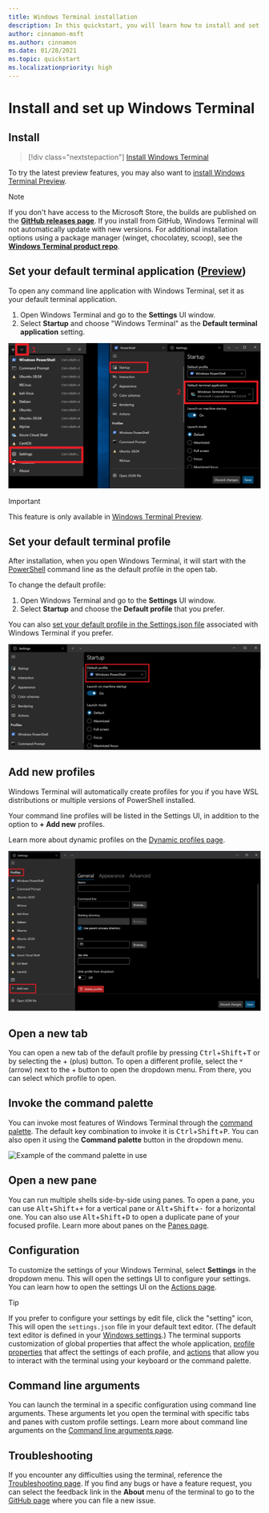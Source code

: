 ```yaml
---
title: Windows Terminal installation
description: In this quickstart, you will learn how to install and set up Windows Terminal.
author: cinnamon-msft
ms.author: cinnamon
ms.date: 01/28/2021
ms.topic: quickstart
ms.localizationpriority: high
---
```


# Install and set up Windows Terminal

## Install

> [!div class="nextstepaction"]
> [Install Windows Terminal](https://aka.ms/terminal)

To try the latest preview features, you may also want to [install Windows Terminal Preview](https://www.microsoft.com/p/windows-terminal-preview/9n8g5rfz9xk3#activetab=pivot:overviewtab).

> [!NOTE]
> If you don't have access to the Microsoft Store, the builds are published on the **[GitHub releases page](https://github.com/microsoft/terminal/releases)**. If you install from GitHub, Windows Terminal will not automatically update with new versions. For additional installation options using a package manager (winget, chocolatey, scoop), see the **[Windows Terminal product repo](https://github.com/microsoft/terminal#other-install-methods)**.

## Set your default terminal application ([Preview](https://aka.ms/terminal-preview))

To open any command line application with Windows Terminal, set it as your default terminal application.

1. Open Windows Terminal and go to the **Settings** UI window.
2. Select **Startup** and choose "Windows Terminal" as the **Default terminal application** setting.

![Screenshot of Windows Terminal Startup default in Settings UI](./images/settings-default-shell.png)

> [!IMPORTANT]
> This feature is only available in [Windows Terminal Preview](https://aka.ms/terminal-preview).

## Set your default terminal profile

After installation, when you open Windows Terminal, it will start with the [PowerShell](/powershell) command line as the default profile in the open tab.

To change the default profile:

1. Open Windows Terminal and go to the **Settings** UI window.
2. Select **Startup** and choose the **Default profile** that you prefer.

You can also [set your default profile in the Settings.json file](./customize-settings/startup.md#default-profile) associated with Windows Terminal if you prefer.

![Screenshot of Windows Terminal Settings default profile](./images/settings-default-profile.png)

## Add new profiles

Windows Terminal will automatically create profiles for you if you have WSL distributions or multiple versions of PowerShell installed.

Your command line profiles will be listed in the Settings UI, in addition to the option to **+ Add new** profiles.

Learn more about dynamic profiles on the [Dynamic profiles page](./dynamic-profiles.md).

![Screenshot of Windows Terminal Settings list of profiles](./images/settings-dynamic-profiles.png)

## Open a new tab

You can open a new tab of the default profile by pressing <kbd>Ctrl</kbd>+<kbd>Shift</kbd>+<kbd>T</kbd> or by selecting the + (plus) button. To open a different profile, select the ˅ (arrow) next to the + button to open the dropdown menu. From there, you can select which profile to open.

## Invoke the command palette

You can invoke most features of Windows Terminal through the [command palette](./command-palette.md). The default key combination to invoke it is <kbd>Ctrl</kbd>+<kbd>Shift</kbd>+<kbd>P</kbd>. You can also open it using the **Command palette** button in the dropdown menu.

![Example of the command palette in use](./images/command-palette-iterable-commands.gif)

## Open a new pane

You can run multiple shells side-by-side using panes. To open a pane, you can use <kbd>Alt</kbd>+<kbd>Shift</kbd>+<kbd>+</kbd> for a vertical pane or <kbd>Alt</kbd>+<kbd>Shift</kbd>+<kbd>-</kbd> for a horizontal one. You can also use <kbd>Alt</kbd>+<kbd>Shift</kbd>+<kbd>D</kbd> to open a duplicate pane of your focused profile. Learn more about panes on the [Panes page](./panes.md).

## Configuration

To customize the settings of your Windows Terminal, select **Settings** in the dropdown menu. This will open the settings UI to configure your settings. You can learn how to open the settings UI on the [Actions page](./customize-settings/actions.md#application-level-commands).

> [!TIP]
> If you prefer to configure your settings by edit file, click the "setting" icon, This will open the `settings.json` file in your default text editor. (The default text editor is defined in your [Windows settings](ms-settings:defaultapps).)
> The terminal supports customization of global properties that affect the whole application, [profile properties](./customize-settings/profile-general.md) that affect the settings of each profile, and [actions](./customize-settings/actions.md) that allow you to interact with the terminal using your keyboard or the command palette.

## Command line arguments

You can launch the terminal in a specific configuration using command line arguments. These arguments let you open the terminal with specific tabs and panes with custom profile settings. Learn more about command line arguments on the [Command line arguments page](./command-line-arguments.md).

## Troubleshooting

If you encounter any difficulties using the terminal, reference the [Troubleshooting page](./troubleshooting.md). If you find any bugs or have a feature request, you can select the feedback link in the **About** menu of the terminal to go to the [GitHub page](https://github.com/microsoft/terminal) where you can file a new issue.
